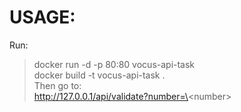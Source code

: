 # USAGE:  
Run:  
> docker run -d -p 80:80 vocus-api-task  
> docker build -t vocus-api-task .  
Then go to:  
http://127.0.0.1/api/validate?number=\<number\>
